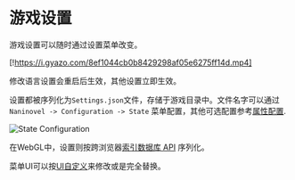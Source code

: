 # 游戏设置

游戏设置可以随时通过设置菜单改变。


[!https://i.gyazo.com/8ef1044cb0b8429298af05e6275ff14d.mp4]

修改语言设置会重启后生效，其他设置立即生效。

设置都被序列化为`Settings.json`文件，存储于游戏目录中。文件名字可以通过`Naninovel -> Configuration -> State` 菜单配置，其他可选配置参考[属性配置](/zh/guide/configuration.md#保存状态).


![State Configuration](https://i.gyazo.com/606bb86f6cac2cc2275ca8912f2e6d17.png)

在WebGL中，设置则按跨浏览器[索引数据库 API](https://en.wikipedia.org/wiki/Indexed_Database_API) 序列化。

菜单UI可以按[UI自定义](/zh/guide/user-interface.md#UI自定义)来修改或是完全替换。
